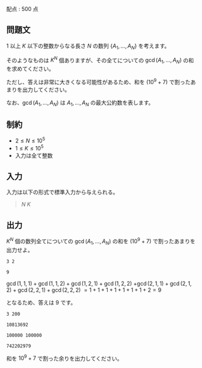 配点 : $500$ 点

## 問題文

$1$ 以上 $K$ 以下の整数からなる長さ $N$ の数列 $\{A_1,...,A_N\}$ を考えます。

そのようなものは $K^N$ 個ありますが、その全てについての $\gcd(A_1,...,A_N)$ の和を求めてください。

ただし、答えは非常に大きくなる可能性があるため、和を $(10^9+7)$ で割ったあまりを出力してください。

なお、$\gcd(A_1,...,A_N)$ は $A_1,...,A_N$ の最大公約数を表します。

## 制約

- $2 \leq N \leq 10^5$
- $1 \leq K \leq 10^5$
- 入力は全て整数

## 入力

入力は以下の形式で標準入力から与えられる。

> $N$ $K$

## 出力

$K^N$ 個の数列全てについての $\gcd(A_1,...,A_N)$ の和を $(10^9+7)$ で割ったあまりを出力せよ。

```input1
3 2
```

```output1
9
```

$\gcd(1,1,1)+\gcd(1,1,2)+\gcd(1,2,1)+\gcd(1,2,2)$
$+\gcd(2,1,1)+\gcd(2,1,2)+\gcd(2,2,1)+\gcd(2,2,2)$
$=1+1+1+1+1+1+1+2=9$

となるため、答えは $9$ です。

```input2
3 200
```

```output2
10813692
```

```input3
100000 100000
```

```output3
742202979
```

和を $10^9+7$ で割った余りを出力してください。